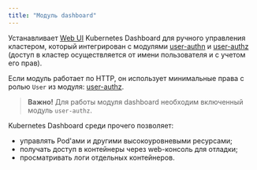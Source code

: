```yaml
---
title: "Модуль dashboard"
---
```


Устанавливает [Web UI](https://github.com/kubernetes/dashboard) Kubernetes Dashboard для ручного управления кластером, который интегрирован с модулями [user-authn](../../modules/150-user-authn/) и [user-authz](../../modules/140-user-authz/) (доступ в кластер осуществляется от имени пользователя и с учетом его прав).

Если модуль работает по HTTP, он использует минимальные права с ролью `User` из модуля: [user-authz](../../modules/140-user-authz/).

> **Важно!** Для работы модуля dashboard необходим включенный модуль `user-authz`.

Kubernetes Dashboard среди прочего позволяет:
- управлять Pod'ами и другими высокоуровневыми ресурсами;
- получать доступ в контейнеры через web-консоль для отладки;
- просматривать логи отдельных контейнеров.
